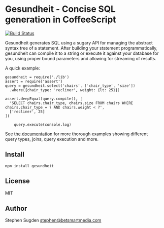 # Gesundheit - Concise SQL generation in CoffeeScript

[![Build Status](https://secure.travis-ci.org/grncdr/gesundheit.png?branch=master)](http://travis-ci.org/grncdr/gesundheit)

Gesundheit generates SQL using a sugary API for managing the abstract syntax
tree of a statement. After building your statement programmatically, gesundheit
can compile it to a string or execute it against your database for you, using
proper bound parameters and allowing for streaming of results.

A quick example:

    gesundheit = require('./lib')
    assert = require('assert')
    query = gesundheit.select('chairs', ['chair_type', 'size'])
      .where({chair_type: 'recliner', weight: {lt: 25}})

    assert.deepEqual(query.compile(), [
      'SELECT chairs.chair_type, chairs.size FROM chairs WHERE chairs.chair_type = ? AND chairs.weight < ?',
      ['recliner', 25]
    ])

		query.execute(console.log)

See [the documentation](http://betsmartmedia.github.com/gesundheit/) for more
thorough examples showing different query types, joins, query execution and more.


## Install

    npm install gesundheit

## License

MIT

## Author

Stephen Sugden <stephen@betsmartmedia.com>
